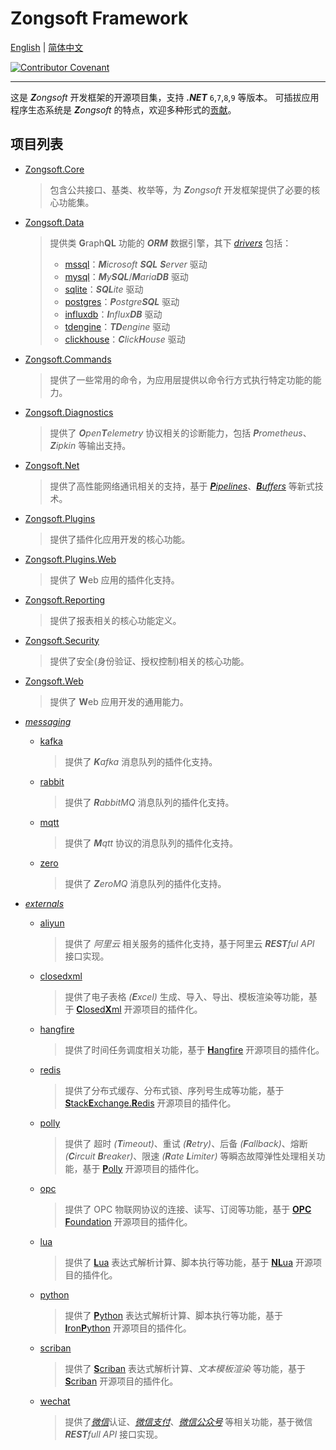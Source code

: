 # Zongsoft Framework

[English](README.md) | [简体中文](README-zh.md)

[![Contributor Covenant](https://img.shields.io/badge/Contributor%20Covenant-2.1-4baaaa.svg)](CODE_OF_CONDUCT-zh.md)

-----

这是 _**Z**ongsoft_ 开发框架的开源项目集，支持 _**.NET**_ `6`,`7`,`8`,`9` 等版本。
可插拔应用程序生态系统是 _**Z**ongsoft_ 的特点，欢迎多种形式的[贡献](CONTRIBUTING-zh.md)。

## 项目列表

- [Zongsoft.Core](Zongsoft.Core)
	> 包含公共接口、基类、枚举等，为 _**Z**ongsoft_ 开发框架提供了必要的核心功能集。
- [Zongsoft.Data](Zongsoft.Data)
	> 提供类 **G**raph**QL** 功能的 _**ORM**_ 数据引擎，其下 [_drivers_](Zongsoft.Data/drivers/) 包括：
	> - [mssql](Zongsoft.Data/drivers/mssql/)：_**M**icrosoft **SQL** **S**erver_ 驱动
	> - [mysql](Zongsoft.Data/drivers/mysql/)：_**M**y**SQL**_/_**M**aria**DB**_ 驱动
	> - [sqlite](Zongsoft.Data/drivers/sqlite/)：_**SQL**ite_ 驱动
	> - [postgres](Zongsoft.Data/drivers/postgres/)：_**P**ostgre**SQL**_ 驱动
	> - [influxdb](Zongsoft.Data/drivers/influx/)：_**I**nflux**DB**_ 驱动
	> - [tdengine](Zongsoft.Data/drivers/tdengine/)：_**TD**engine_ 驱动
	> - [clickhouse](Zongsoft.Data/drivers/clickhouse/)：_**C**lick**H**ouse_ 驱动
- [Zongsoft.Commands](Zongsoft.Commands)
	> 提供了一些常用的命令，为应用层提供以命令行方式执行特定功能的能力。
- [Zongsoft.Diagnostics](Zongsoft.Diagnostics)
	> 提供了 _**O**pen**T**elemetry_ 协议相关的诊断能力，包括 _**P**rometheus_、_**Z**ipkin_ 等输出支持。
- [Zongsoft.Net](Zongsoft.Net)
	> 提供了高性能网络通讯相关的支持，基于 [_**P**ipelines_](https://learn.microsoft.com/zh-cn/dotnet/standard/io/pipelines)、[_**B**uffers_](https://learn.microsoft.com/zh-cn/dotnet/standard/io/buffers) 等新式技术。
- [Zongsoft.Plugins](Zongsoft.Plugins)
	> 提供了插件化应用开发的核心功能。
- [Zongsoft.Plugins.Web](Zongsoft.Plugins.Web)
	> 提供了 **W**eb 应用的插件化支持。
- [Zongsoft.Reporting](Zongsoft.Reporting)
	> 提供了报表相关的核心功能定义。
- [Zongsoft.Security](Zongsoft.Security)
	> 提供了安全(身份验证、授权控制)相关的核心功能。
- [Zongsoft.Web](Zongsoft.Web)
	> 提供了 **W**eb 应用开发的通用能力。

- [_messaging_](messaging/)
	- [kafka](messaging/kafka/)
		> 提供了 _**K**afka_ 消息队列的插件化支持。
	- [rabbit](messaging/rabbit/)
		> 提供了 _**R**abbitMQ_ 消息队列的插件化支持。
	- [mqtt](messaging/mqtt/)
		> 提供了 _**M**qtt_ 协议的消息队列的插件化支持。
	- [zero](messaging/zero/)
		> 提供了 _**Z**eroMQ_ 消息队列的插件化支持。

- [_externals_](externals/)
	- [aliyun](externals/aliyun/)
		> 提供了 _阿里云_ 相关服务的插件化支持，基于阿里云 _**REST**ful API_ 接口实现。
	- [closedxml](externals/closedxml/)
		> 提供了电子表格 _(**E**xcel)_ 生成、导入、导出、模板渲染等功能，基于 [**C**losed**X**ml](https://github.com/ClosedXML) 开源项目的插件化。
	- [hangfire](externals/hangfire/)
		> 提供了时间任务调度相关功能，基于 [**H**angfire](https://www.hangfire.io) 开源项目的插件化。
	- [redis](externals/redis/)
		> 提供了分布式缓存、分布式锁、序列号生成等功能，基于 [**S**tack**E**xchange.**R**edis](https://github.com/StackExchange/StackExchange.Redis) 开源项目的插件化。
	- [polly](externals/polly/)
		> 提供了 超时 _(**T**imeout)_、重试 _(**R**etry)_、后备 _(**F**allback)_、熔断 _(**C**ircuit **B**reaker)_、限速 _(**R**ate **L**imiter)_ 等瞬态故障弹性处理相关功能，基于 [**P**olly](https://www.pollydocs.org) 开源项目的插件化。
	- [opc](externals/opc/)
		> 提供了 OPC 物联网协议的连接、读写、订阅等功能，基于 [**OPC** **F**oundation](https://github.com/OPCFoundation/UA-.NETStandard) 开源项目的插件化。
	- [lua](externals/lua/)
		> 提供了 [**L**ua](https://lua.org) 表达式解析计算、脚本执行等功能，基于 [**NL**ua](https://github.com/nlua/nlua) 开源项目的插件化。
	- [python](externals/python/)
		> 提供了 [**P**ython](https://python.org) 表达式解析计算、脚本执行等功能，基于 [**I**ron**P**ython](https://ironpython.net) 开源项目的插件化。
	- [scriban](externals/scriban/)
		> 提供了 [**S**criban](https://github.com/lunet-io/scriban) 表达式解析计算、_文本模板渲染_ 等功能，基于 [**S**criban](https://github.com/scriban/scriban) 开源项目的插件化。
	- [wechat](externals/wechat/)
		> 提供了[_微信_](https://weixin.qq.com)认证、[_微信支付_](https://pay.weixin.qq.com)、[_微信公众号_](https://mp.weixin.qq.com) 等相关功能，基于微信 _**REST**full API_ 接口实现。
